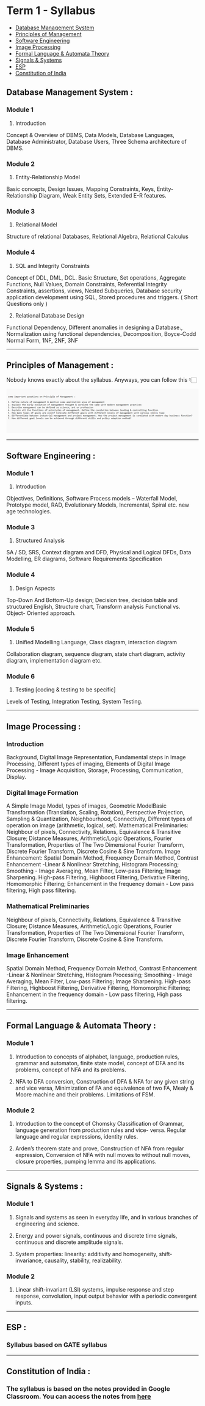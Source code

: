 # Term 1 - Syllabus

- [Database Management System](https://github.com/therandomuser03/sem5-notes/tree/main/Term%201#database-management-system-)
- [Principles of Management](https://github.com/therandomuser03/sem5-notes/tree/main/Term%201#principles-of-management-)
- [Software Engineering](https://github.com/therandomuser03/sem5-notes/tree/main/Term%201#software-engineering-)
- [Image Processing](https://github.com/therandomuser03/sem5-notes/tree/main/Term%201#image-processing-)
- [Formal Language & Automata Theory](https://github.com/therandomuser03/sem5-notes/tree/main/Term%201#formal-language--automata-theory-)
- [Signals & Systems](https://github.com/therandomuser03/sem5-notes/tree/main/Term%201#signals--systems-)
- [ESP](https://github.com/therandomuser03/sem5-notes/tree/main/Term%201#esp-)
- [Constitution of India](https://github.com/therandomuser03/sem5-notes/tree/main/Term%201#constitution-of-india-)

## Database Management System :

### Module 1

1. Introduction

Concept & Overview of DBMS, Data Models, Database Languages, Database Administrator, Database Users, Three Schema architecture of DBMS.

### Module 2

1. Entity-Relationship Model

Basic concepts, Design Issues, Mapping Constraints, Keys, Entity-Relationship Diagram, Weak Entity Sets, Extended E-R features.

### Module 3

1. Relational Model

Structure of relational Databases, Relational Algebra, Relational Calculus

### Module 4

1. SQL and Integrity Constraints

Concept of DDL, DML, DCL. Basic Structure, Set operations, Aggregate Functions, Null Values, Domain Constraints, Referential Integrity Constraints, assertions, views, Nested Subqueries, Database security application development using SQL, Stored procedures and triggers.
( Short Questions only )

2. Relational Database Design

Functional Dependency, Different anomalies in designing a Database., Normalization using functional dependencies, Decomposition, Boyce-Codd Normal Form, 1NF, 2NF, 3NF

---

## Principles of Management :

Nobody knows exactly about the syllabus. Anyways, you can follow this 👇🏻

![](image.png)

---

## Software Engineering :

### Module 1

1. Introduction

Objectives, Definitions, Software Process models – Waterfall Model, Prototype model, RAD, Evolutionary Models, Incremental, Spiral etc. new age technologies.

### Module 3

1. Structured Analysis

SA / SD, SRS, Context diagram and DFD, Physical and Logical DFDs, Data Modelling, ER diagrams, Software Requirements Specification

### Module 4

1. Design Aspects

Top-Down And Bottom-Up design; Decision tree, decision table and structured English, Structure chart, Transform analysis Functional vs. Object- Oriented approach.

### Module 5

1. Unified Modelling Language, Class diagram, interaction diagram

Collaboration diagram, sequence diagram, state chart diagram, activity diagram, implementation diagram etc.

### Module 6

1. Testing [coding & testing to be specific]

Levels of Testing, Integration Testing, System Testing.

---

## Image Processing :

### Introduction

Background, Digital Image Representation, Fundamental steps in Image Processing, Different types of imaging, Elements of Digital Image Processing - Image Acquisition, Storage, Processing, Communication, Display.

### Digital Image Formation

A Simple Image Model, types of images, Geometric ModelBasic Transformation (Translation, Scaling, Rotation), Perspective Projection, Sampling & Quantization, Neighbourhood, Connectivity, Different types of operation on image (arithmetic, logical, set). Mathematical Preliminaries: Neighbour of pixels, Connectivity, Relations, Equivalence & Transitive Closure; Distance Measures, Arithmetic/Logic Operations, Fourier Transformation, Properties of The Two Dimensional Fourier Transform, Discrete Fourier Transform, Discrete Cosine & Sine Transform. Image Enhancement: Spatial Domain Method, Frequency Domain Method, Contrast Enhancement -Linear & Nonlinear Stretching, Histogram Processing; Smoothing - Image Averaging, Mean Filter, Low-pass Filtering; Image Sharpening. High-pass Filtering, Highboost Filtering, Derivative Filtering, Homomorphic Filtering; Enhancement in the frequency domain - Low pass filtering, High pass filtering.

### Mathematical Preliminaries

Neighbour of pixels, Connectivity, Relations, Equivalence & Transitive Closure; Distance Measures, Arithmetic/Logic Operations, Fourier Transformation, Properties of The Two Dimensional Fourier Transform, Discrete Fourier Transform, Discrete Cosine & Sine Transform.

### Image Enhancement

Spatial Domain Method, Frequency Domain Method, Contrast Enhancement -Linear & Nonlinear Stretching, Histogram Processing; Smoothing - Image Averaging, Mean Filter, Low-pass Filtering; Image Sharpening. High-pass Filtering, Highboost Filtering, Derivative Filtering, Homomorphic Filtering; Enhancement in the frequency domain - Low pass filtering, High pass filtering.

---

## Formal Language & Automata Theory :

### Module 1

1. Introduction to concepts of alphabet, language, production rules, grammar and automaton, finite state model, concept of DFA and its problems, concept of NFA and its problems.

2. NFA to DFA conversion, Construction of DFA & NFA for any given string and vice versa, Minimization of FA and equivalence of two FA, Mealy & Moore machine and their problems. Limitations of FSM.

### Module 2

1. Introduction to the concept of Chomsky Classification of Grammar, language generation from production rules and vice- versa. Regular language and regular expressions, identity rules.

2. Arden’s theorem state and prove, Construction of NFA from regular expression, Conversion of NFA with null moves to without null moves, closure properties, pumping lemma and its applications.

---

## Signals & Systems :

### Module 1

1. Signals and systems as seen in everyday life, and in various branches of engineering and science.

2. Energy and power signals, continuous and discrete time signals, continuous and discrete amplitude signals.

3. System properties: linearity: additivity and homogeneity, shift-invariance, causality, stability, realizability.

### Module 2

1. Linear shift-invariant (LSI) systems, impulse response and step response, convolution, input output behavior with a periodic convergent inputs.

---

## ESP :

### Syllabus based on GATE syllabus

---

## Constitution of India :

### The syllabus is based on the notes provided in Google Classroom. You can access the notes from [here](https://github.com/therandomuser03/sem5-notes/tree/main/Notes/Constitution%20of%20India)
